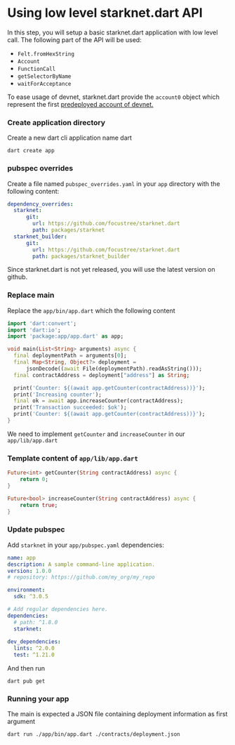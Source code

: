# Using low level starknet.dart API

In this step, you will setup a basic starknet.dart application with low level call.
The following part of the API will be used:
- `Felt.fromHexString`
- `Account`
- `FunctionCall`
- `getSelectorByName`
- `waitForAcceptance`

To ease usage of devnet, starknet.dart provide the `account0` object which represent the first [predeployed account of devnet.](https://0xspaceshard.github.io/starknet-devnet/docs/guide/accounts#predeployed-accounts)

### Create application directory
Create a new dart cli application name dart
```shell
dart create app
```

### pubspec overrides
Create a file named `pubspec_overrides.yaml` in your `app` directory with the following content:
```yaml
dependency_overrides:
  starknet:
      git:
        url: https://github.com/focustree/starknet.dart
        path: packages/starknet
  starknet_builder:
      git:
        url: https://github.com/focustree/starknet.dart
        path: packages/starknet_builder
```

Since starknet.dart is not yet released, you will use the latest version on github.

### Replace main
Replace the `app/bin/app.dart` which the following content
```dart
import 'dart:convert';
import 'dart:io';
import 'package:app/app.dart' as app;

void main(List<String> arguments) async {
  final deploymentPath = arguments[0];
  final Map<String, Object?> deployment =
      jsonDecode((await File(deploymentPath).readAsString()));
  final contractAddress = deployment["address"] as String;

  print('Counter: ${(await app.getCounter(contractAddress))}');
  print('Increasing counter');
  final ok = await app.increaseCounter(contractAddress);
  print('Transaction succeeded: $ok');
  print('Counter: ${(await app.getCounter(contractAddress))}');
}
```

We need to implement `getCounter` and `increaseCounter` in our `app/lib/app.dart`

### Template content of `app/lib/app.dart`
```dart
Future<int> getCounter(String contractAddress) async {
    return 0;
}

Future<bool> increaseCounter(String contractAddress) async {
    return true;
}
```

### Update pubspec
Add `starknet` in your `app/pubspec.yaml` dependencies:
```yaml
name: app
description: A sample command-line application.
version: 1.0.0
# repository: https://github.com/my_org/my_repo

environment:
  sdk: ^3.0.5

# Add regular dependencies here.
dependencies:
  # path: ^1.8.0
  starknet:
  
dev_dependencies:
  lints: ^2.0.0
  test: ^1.21.0
```

And then run
```shell
dart pub get
```

### Running your app
The main is expected a JSON file containing deployment information as first argument

```shell
dart run ./app/bin/app.dart ./contracts/deployment.json
```
